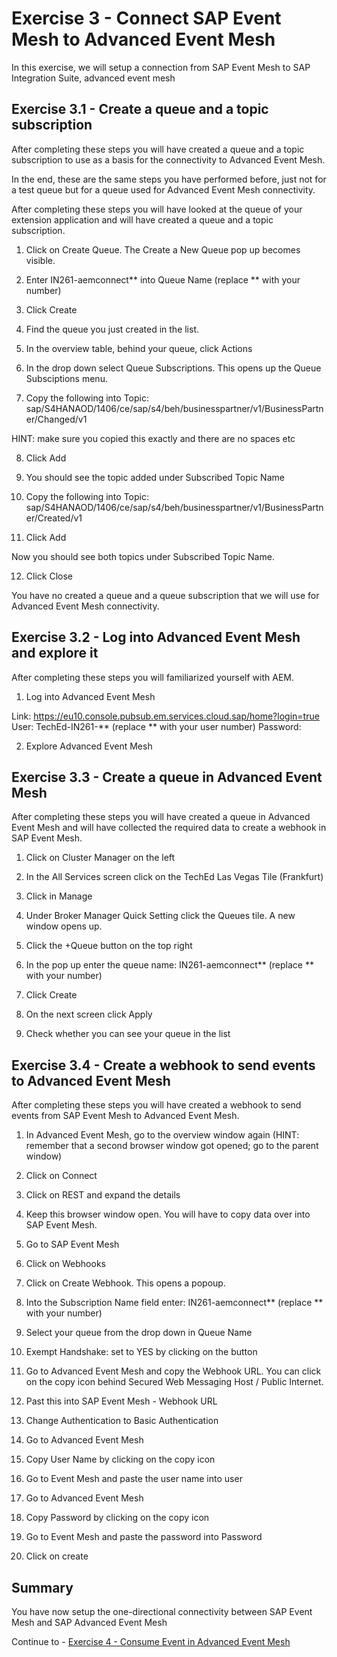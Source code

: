 # Exercise 3 - Connect SAP Event Mesh to Advanced Event Mesh

In this exercise, we will setup a connection from SAP Event Mesh to SAP Integration Suite, advanced event mesh

## Exercise 3.1 - Create a queue and a topic subscription

After completing these steps you will have created a queue and a topic subscription to use as a basis for the connectivity to Advanced Event Mesh.

In the end, these are the same steps you have performed before, just not for a test queue but for a queue used for Advanced Event Mesh connectivity.

After completing these steps you will have looked at the queue of your extension application and will have created a queue and a topic subscription.

1. Click on Create Queue. The Create a New Queue pop up becomes visible.

2. Enter IN261-aemconnect** into Queue Name (replace ** with your number)

3. Click Create

4. Find the queue you just created in the list.

5. In the overview table, behind your queue, click Actions

6. In the drop down select Queue Subscriptions. This opens up the Queue Subsciptions menu.

7. Copy the following into Topic: sap/S4HANAOD/1406/ce/sap/s4/beh/businesspartner/v1/BusinessPartner/Changed/v1	

HINT: make sure you copied this exactly and there are no spaces etc 

8. Click Add

9. You should see the topic added under Subscribed Topic Name

10. Copy the following into Topic: sap/S4HANAOD/1406/ce/sap/s4/beh/businesspartner/v1/BusinessPartner/Created/v1	

11. Click Add

Now you should see both topics under Subscribed Topic Name.

12. Click Close

You have no created a queue and a queue subscription that we will use for Advanced Event Mesh connectivity.

## Exercise 3.2 - Log into Advanced Event Mesh and explore it

After completing these steps you will familiarized yourself with AEM.

1. Log into Advanced Event Mesh

Link: https://eu10.console.pubsub.em.services.cloud.sap/home?login=true
User: TechEd-IN261-** (replace ** with your user number)
Password: <PASSWORD>
  
2. Explore Advanced Event Mesh  

## Exercise 3.3 - Create a queue in Advanced Event Mesh

After completing these steps you will have created a queue in Advanced Event Mesh and will have collected the required data to create a webhook in SAP Event Mesh.
  
1. Click on Cluster Manager on the left
  
2. In the All Services screen click on the TechEd Las Vegas Tile (Frankfurt)
  
3. Click in Manage
  
4. Under Broker Manager Quick Setting click the Queues tile. A new window opens up.
  
5. Click the +Queue button on the top right
  
6. In the pop up enter the queue name: IN261-aemconnect** (replace ** with your number)
  
7. Click Create
  
8. On the next screen click Apply
  
9. Check whether you can see your queue in the list  

## Exercise 3.4 - Create a webhook to send events to Advanced Event Mesh

After completing these steps you will have created a webhook to send events from SAP Event Mesh to Advanced Event Mesh.

1. In Advanced Event Mesh, go to the overview window again (HINT: remember that a second browser window got opened; go to the parent window)
  
2. Click on Connect
  
3. Click on REST and expand the details
  
4. Keep this browser window open. You will have to copy data over into SAP Event Mesh.
  
5. Go to SAP Event Mesh
  
6. Click on Webhooks
  
7. Click on Create Webhook. This opens a popoup.
  
8. Into the Subscription Name field enter: IN261-aemconnect** (replace ** with your number)
  
9. Select your queue from the drop down in Queue Name
  
10. Exempt Handshake: set to YES by clicking on the button
  
11. Go to Advanced Event Mesh and copy the Webhook URL. You can click on the copy icon behind Secured Web Messaging Host / Public Internet.
  
12. Past this into SAP Event Mesh - Webhook URL
  
13. Change Authentication to Basic Authentication
  
14. Go to Advanced Event Mesh 
  
15. Copy User Name by clicking on the copy icon
  
16. Go to Event Mesh and paste the user name into user  
  
17. Go to Advanced Event Mesh 
  
18. Copy Password by clicking on the copy icon
  
19. Go to Event Mesh and paste the password into Password
  
20. Click on create  
  
## Summary

You have now setup the one-directional connectivity between SAP Event Mesh and SAP Advanced Event Mesh 

Continue to - [Exercise 4 - Consume Event in Advanced Event Mesh](../ex4/README.md)


